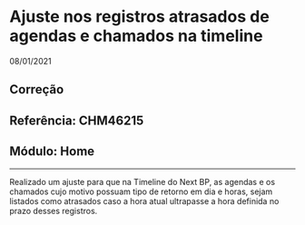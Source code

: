 # Ajuste nos registros atrasados de agendas e chamados na timeline
08/01/2021
## Correção
## Referência: CHM46215
## Módulo: Home
***

Realizado um ajuste para que na Timeline do Next BP, as agendas e os chamados cujo motivo possuam tipo de retorno em dia e horas, sejam listados como atrasados caso a hora atual ultrapasse a hora definida no prazo desses registros.
